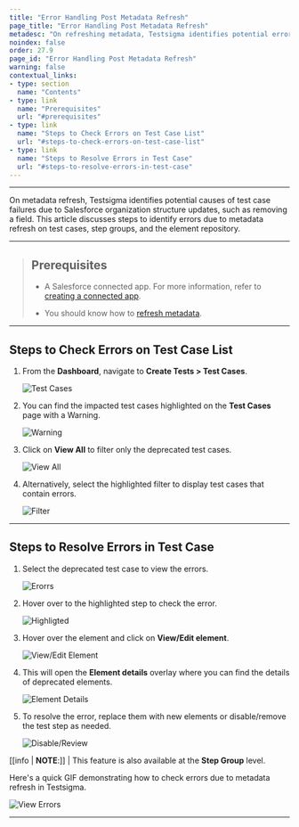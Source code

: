 ```yaml
---
title: "Error Handling Post Metadata Refresh"
page_title: "Error Handling Post Metadata Refresh"
metadesc: "On refreshing metadata, Testsigma identifies potential errors in test cases, step groups and elements linked to updates in the Salesforce organization structure"
noindex: false
order: 27.9
page_id: "Error Handling Post Metadata Refresh"
warning: false
contextual_links:
- type: section
  name: "Contents"
- type: link
  name: "Prerequisites"
  url: "#prerequisites"
- type: link
  name: "Steps to Check Errors on Test Case List"
  url: "#steps-to-check-errors-on-test-case-list"
- type: link
  name: "Steps to Resolve Errors in Test Case"
  url: "#steps-to-resolve-errors-in-test-case"
---
```


---

On metadata refresh, Testsigma identifies potential causes of test case failures due to Salesforce organization structure updates, such as removing a field. This article discusses steps to identify errors due to metadata refresh on test cases, step groups, and the element repository.


---

> ## **Prerequisites**
> 
> - A Salesforce connected app. For more information, refer to [creating a connected app](https://testsigma.com/docs/salesforce-testing/connected-app/).
> 
> - You should know how to [refresh metadata](https://testsigma.com/docs/salesforce-testing/metadata-connections/#steps-to-refresh-metadata-connection).

---


## **Steps to Check Errors on Test Case List**

1. From the **Dashboard**, navigate to **Create Tests > Test Cases**.
  
   ![Test Cases](https://s3.amazonaws.com/static-docs.testsigma.com/new_images/projects/applications/ehtcsnavg.png)

2. You can find the impacted test cases highlighted on the **Test Cases** page with a Warning. 

   ![Warning](https://s3.amazonaws.com/static-docs.testsigma.com/new_images/projects/applications/ehallerrorsotcp.png)

3. Click on **View All** to filter only the deprecated test cases.

   ![View All](https://s3.amazonaws.com/static-docs.testsigma.com/new_images/projects/applications/ehtcrpva.png)

4. Alternatively, select the highlighted filter to display test cases that contain errors.

   ![Filter](https://s3.amazonaws.com/static-docs.testsigma.com/new_images/projects/applications/ehfilter.png)

---

## **Steps to Resolve Errors in Test Case**

1. Select the deprecated test case to view the errors.
   
   ![Erorrs](https://s3.amazonaws.com/static-docs.testsigma.com/new_images/projects/applications/eheitcpage.png)

2. Hover over to the highlighted step to check the error.
   
   ![Highligted](https://s3.amazonaws.com/static-docs.testsigma.com/new_images/projects/applications/eheielemonts.png)

3. Hover over the element and click on **View/Edit element**.
   
   ![View/Edit Element](https://s3.amazonaws.com/static-docs.testsigma.com/new_images/projects/applications/ehvoeelm.png)

4. This will open the **Element details** overlay where you can find the details of deprecated elements. 
   
   ![Element Details](https://s3.amazonaws.com/static-docs.testsigma.com/new_images/projects/applications/ehelemerroverl.png)

5. To resolve the error, replace them with new elements or disable/remove the test step as needed.
  
   ![Disable/Review](https://s3.amazonaws.com/static-docs.testsigma.com/new_images/projects/applications/ehvoeelement.png)

[[info | **NOTE**:]]
| This feature is also available at the **Step Group** level. 

Here's a quick GIF demonstrating how to check errors due to metadata refresh in Testsigma. 

![View Errors](https://s3.amazonaws.com/static-docs.testsigma.com/new_images/projects/applications/Errorhandling.gif)

---